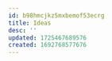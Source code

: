 ```yaml
---
id: b98hmcjkz5mxbemof53ecrg
title: Ideas
desc: ''
updated: 1725467689576
created: 1692768577676
---
```


